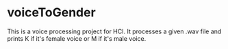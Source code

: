 # voiceToGender

This is a voice processing project for HCI. It processes a given .wav file and prints K if it's female voice or M if it's male voice.